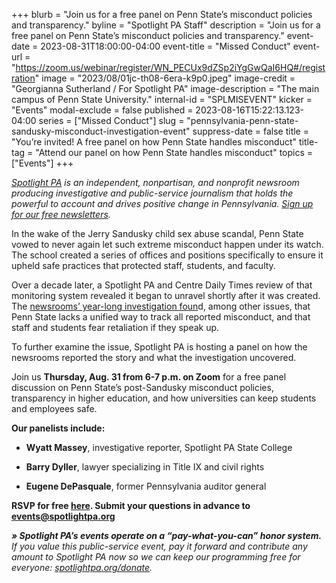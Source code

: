 +++
blurb = "Join us for a free panel on Penn State’s misconduct policies and transparency."
byline = "Spotlight PA Staff"
description = "Join us for a free panel on Penn State’s misconduct policies and transparency."
event-date = 2023-08-31T18:00:00-04:00
event-title = "Missed Conduct"
event-url = "https://zoom.us/webinar/register/WN_PECUx9dZSp2iYgGwQaI6HQ#/registration"
image = "2023/08/01jc-th08-6era-k9p0.jpeg"
image-credit = "Georgianna Sutherland / For Spotlight PA"
image-description = "The main campus of Penn State University."
internal-id = "SPLMISEVENT"
kicker = "Events"
modal-exclude = false
published = 2023-08-16T15:22:13.123-04:00
series = ["Missed Conduct"]
slug = "pennsylvania-penn-state-sandusky-misconduct-investigation-event"
suppress-date = false
title = "You’re invited! A free panel on how Penn State handles misconduct"
title-tag = "Attend our panel on how Penn State handles misconduct"
topics = ["Events"]
+++

<a href="https://www.spotlightpa.org/"><em>Spotlight PA</em></a><em> is an independent, nonpartisan, and nonprofit newsroom producing investigative and public-service journalism that holds the powerful to account and drives positive change in Pennsylvania. </em><a href="https://www.spotlightpa.org/newsletters"><em>Sign up for our free newsletters</em></a><em>.</em>

In the wake of the Jerry Sandusky child sex abuse scandal, Penn State vowed to never again let such extreme misconduct happen under its watch. The school created a series of offices and positions specifically to ensure it upheld safe practices that protected staff, students, and faculty.

Over a decade later, a Spotlight PA and Centre Daily Times review of that monitoring system revealed it began to unravel shortly after it was created. The <a href="https://www.spotlightpa.org/statecollege/2023/07/penn-state-sandusky-accountability-transparency-misconduct-retaliation/">newsrooms’ year-long investigation foun</a>d, among other issues, that Penn State lacks a unified way to track all reported misconduct, and that staff and students fear retaliation if they speak up.

To further examine the issue, Spotlight PA is hosting a panel on how the newsrooms reported the story and what the investigation uncovered.

Join us <strong>Thursday, Aug. 31 from 6-7 p.m. on Zoom</strong> for a free panel discussion on Penn State’s post-Sandusky misconduct policies, transparency in higher education, and how universities can keep students and employees safe.

<strong>Our panelists include:</strong>

- <strong>Wyatt Massey</strong>, investigative reporter, Spotlight PA State College

- <strong>Barry Dyller</strong>, lawyer specializing in Title IX and civil rights

- <strong>Eugene DePasquale</strong>, former Pennsylvania auditor general

<strong>RSVP for free </strong><a href="https://zoom.us/webinar/register/WN_PECUx9dZSp2iYgGwQaI6HQ"><strong>here</strong></a><strong>. Submit your questions in advance to </strong><a href="mailto:events@spotlightpa.org"><strong>events@spotlightpa.org</strong></a>

<strong><em>» Spotlight PA’s events operate on a “pay-what-you-can” honor system.</em></strong><em> If you value this public-service event, pay it forward and contribute any amount to Spotlight PA now so we can keep our programming free for everyone: </em><a href="http://spotlightpa.org/donate"><em>spotlightpa.org/donate</em></a><em>.</em>

